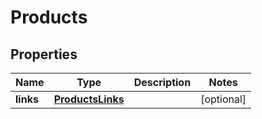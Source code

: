 

# Products


## Properties

| Name | Type | Description | Notes |
|------------ | ------------- | ------------- | -------------|
|**links** | [**ProductsLinks**](ProductsLinks.md) |  |  [optional] |



